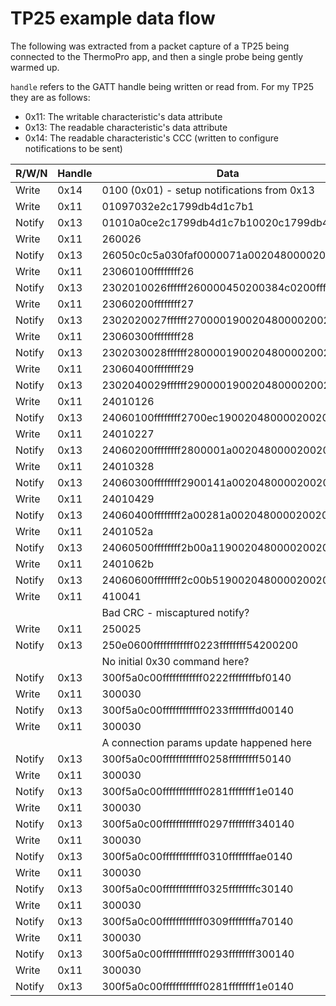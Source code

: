 # TP25 example data flow

The following was extracted from a packet capture of a TP25 being connected to the ThermoPro app, and then a single
probe being gently warmed up.

`handle` refers to the GATT handle being written or read from. For my TP25 they are as follows:

* 0x11: The writable characteristic's data attribute
* 0x13: The readable characteristic's data attribute
* 0x14: The readable characteristic's CCC (written to configure notifications to be sent)

| R/W/N  | Handle | Data                                        |
|--------|--------|---------------------------------------------|
| Write  | 0x14   | 0100 (0x01) - setup notifications from 0x13 |
| Write  | 0x11   | 01097032e2c1799db4d1c7b1                    |
| Notify | 0x13   | 01010a0ce2c1799db4d1c7b10020c1799db4d1c7    |
| Write  | 0x11   | 260026                                      |
| Notify | 0x13   | 26050c0c5a030faf0000071a0020480000200200    |
| Write  | 0x11   | 23060100ffffffff26                          |
| Notify | 0x13   | 2302010026ffffff260000450200384c0200ffff    |
| Write  | 0x11   | 23060200ffffffff27                          |
| Notify | 0x13   | 2302020027ffffff270000190020480000200200    |
| Write  | 0x11   | 23060300ffffffff28                          |
| Notify | 0x13   | 2302030028ffffff280000190020480000200200    |
| Write  | 0x11   | 23060400ffffffff29                          |
| Notify | 0x13   | 2302040029ffffff290000190020480000200200    |
| Write  | 0x11   | 24010126                                    |
| Notify | 0x13   | 24060100ffffffff2700ec190020480000200200    |
| Write  | 0x11   | 24010227                                    |
| Notify | 0x13   | 24060200ffffffff2800001a0020480000200200    |
| Write  | 0x11   | 24010328                                    |
| Notify | 0x13   | 24060300ffffffff2900141a0020480000200200    |
| Write  | 0x11   | 24010429                                    |
| Notify | 0x13   | 24060400ffffffff2a00281a0020480000200200    |
| Write  | 0x11   | 2401052a                                    |
| Notify | 0x13   | 24060500ffffffff2b00a1190020480000200200    |
| Write  | 0x11   | 2401062b                                    |
| Notify | 0x13   | 24060600ffffffff2c00b5190020480000200200    |
| Write  | 0x11   | 410041                                      |
|        |        | Bad CRC - miscaptured notify?               |
| Write  | 0x11   | 250025                                      |
| Notify | 0x13   | 250e0600ffffffffffff0223ffffffff54200200    |
|        |        | No initial 0x30 command here?               |
| Notify | 0x13   | 300f5a0c00ffffffffffff0222ffffffffbf0140    |
| Write  | 0x11   | 300030                                      |
| Notify | 0x13   | 300f5a0c00ffffffffffff0233ffffffffd00140    |
| Write  | 0x11   | 300030                                      |
|        |        | A connection params update happened here    |
| Notify | 0x13   | 300f5a0c00ffffffffffff0258fffffffff50140    |
| Write  | 0x11   | 300030                                      |
| Notify | 0x13   | 300f5a0c00ffffffffffff0281ffffffff1e0140    |
| Write  | 0x11   | 300030                                      |
| Notify | 0x13   | 300f5a0c00ffffffffffff0297ffffffff340140    |
| Write  | 0x11   | 300030                                      |
| Notify | 0x13   | 300f5a0c00ffffffffffff0310ffffffffae0140    |
| Write  | 0x11   | 300030                                      |
| Notify | 0x13   | 300f5a0c00ffffffffffff0325ffffffffc30140    |
| Write  | 0x11   | 300030                                      |
| Notify | 0x13   | 300f5a0c00ffffffffffff0309ffffffffa70140    |
| Write  | 0x11   | 300030                                      |
| Notify | 0x13   | 300f5a0c00ffffffffffff0293ffffffff300140    |
| Write  | 0x11   | 300030                                      |
| Notify | 0x13   | 300f5a0c00ffffffffffff0281ffffffff1e0140    |
